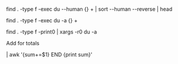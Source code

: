 find . -type f -exec du --human {} + | sort --human --reverse | head

find . -type f -exec du -a {} +

find . -type f -print0 | xargs -r0 du -a

Add for totals

| awk '{sum+=$1} END {print sum}'